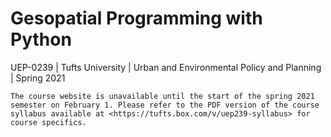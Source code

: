 # Gesopatial Programming with Python
UEP-0239 | Tufts University | Urban and Environmental Policy and Planning | Spring 2021

```{attention}
The course website is unavailable until the start of the spring 2021 semester on February 1. Please refer to the PDF version of the course syllabus available at <https://tufts.box.com/v/uep239-syllabus> for course specifics.
```